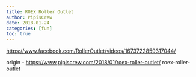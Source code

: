 ```yaml
---
title: ROEX Roller Outlet
author: PipisCrew
date: 2018-01-24
categories: [fun]
toc: true
---
```


https://www.facebook.com/RollerOutlet/videos/1673722859317044/

origin - https://www.pipiscrew.com/2018/01/roex-roller-outlet/ roex-roller-outlet